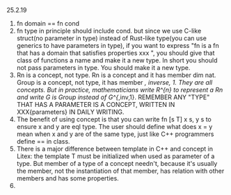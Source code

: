 25.2.19
1. fn domain == fn cond
2. fn type in principle should include cond. but since we use C-like struct(no parameter in type) instead of Rust-like type(you can use generics to have parameters in type), if you want to express "fn is a fn that has a domain that satisfies properties xxx ", you should give that class of functions a name and make it a new type. In short you should not pass parameters in type. You should make it a new type.
3. Rn is a concept, not type. Rn is a concept and it has member dim nat. Group is a concept, not type, it has member *, inverse, 1. They are all concepts. But in practice, mathematicians write R^{n} to represent a Rn and write G is Group instead of G^{*,inv,1}. REMEMBER ANY "TYPE" THAT HAS A PARAMETER IS A CONCEPT, WRITTEN IN XXX{parameters} IN DAILY WRITING.
4. The benefit of using concept is that you can write fn [s T] x s, y s to ensure x and y are eql type. The user should define what does x = y mean when x and y are of the same type, just like C++ programmers define == in class.
5. There is a major difference between template in C++ and concept in Litex: the template T must be initialized when used as parameter of a type. But member of a type of a concept needn't, because it's usually the member, not the instantiation of that member, has relation with other members and has some properties.
6. 